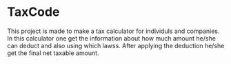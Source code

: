 # TaxCode
This project is made to make a tax calculator for individuls and companies.
In this calculator one get the information about how much amount he/she can deduct and also using which lawss.
After applying the deduction he/she get the final net taxable amount.
